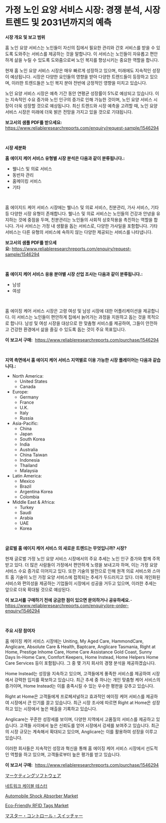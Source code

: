 <p><h1>가정 노인 요양 서비스 시장: 경쟁 분석, 시장 트렌드 및 2031년까지의 예측</h1></p><p><strong>시장 개요 및 보고 범위</strong></p>
<p><p>홈 노인 요양 서비스는 노인들이 자신의 집에서 필요한 관리와 간호 서비스를 받을 수 있도록 도와주는 서비스를 제공하는 것을 말합니다. 이 서비스는 노인들이 자유롭고 편안하게 삶을 누릴 수 있도록 도와줌으로써 노인 복지를 향상시키는 중요한 역할을 합니다. </p><p>현재 홈 노인 요양 서비스 시장은 매우 빠르게 성장하고 있으며, 미래에도 지속적인 성장이 예상됩니다. 시장은 다양한 요인들의 영향을 받아 다양한 트렌드들이 등장하고 있으며, 이러한 트렌드들은 노인 복지 분야 전반에 긍정적인 영향을 미치고 있습니다. </p><p>노인 요양 서비스 시장은 예측 기간 동안 연평균 성장률이 5%로 예상되고 있습니다. 이는 지속적인 수요 증가와 노인 인구의 증가로 인해 가능한 것이며, 노인 요양 서비스 시장이 더욱 성장할 것으로 예상됩니다. 최신 트렌드와 시장 예측을 고려할 때, 노인 요양 서비스 시장은 미래에 더욱 밝은 전망을 가지고 있을 것으로 기대됩니다.</p></p>
<p><strong>보고서의 샘플 PDF를 받으세요:</strong> <a href="https://www.reliableresearchreports.com/enquiry/request-sample/1546294">https://www.reliableresearchreports.com/enquiry/request-sample/1546294</a></p>
<p>&nbsp;</p>
<p><strong>시장 세분화</strong></p>
<p><strong>홈 에이지 케어 서비스 유형별 시장 분석은 다음과 같이 분류됩니다.:</strong></p>
<p><ul><li>웰니스 및 의료 서비스</li><li>동반자 관리</li><li>홈메이킹 서비스</li><li>기타</li></ul></p>
<p>&nbsp;</p>
<p><p>홈 에이지드 케어 서비스 시장에는 웰니스 및 의료 서비스, 친분관리, 가사 서비스, 기타 등 다양한 시장 유형이 존재합니다. 웰니스 및 의료 서비스는 노인들의 건강과 안녕을 유지하는 것에 중점을 두며, 친분관리는 노인들의 사회적 상호작용을 촉진하는 역할을 합니다. 가사 서비스는 가정 내 생활을 돕는 서비스로, 다양한 가사일을 포함합니다. 기타 서비스는 다른 유형의 서비스에 속하지 않는 다양한 제공되는 서비스를 나타냅니다.</p></p>
<p><strong>보고서의 샘플 PDF를 받으세요:</strong>&nbsp;<a href="https://www.reliableresearchreports.com/enquiry/request-sample/1546294">https://www.reliableresearchreports.com/enquiry/request-sample/1546294</a></p>
<p>&nbsp;</p>
<p><strong> 홈 에이지 케어 서비스 응용 분야별 시장 산업 조사는 다음과 같이 분류됩니다.:</strong></p>
<p><ul><li>남성</li><li>여성</li></ul></p>
<p>&nbsp;</p>
<p><p>홈 에이징 케어 서비스 시장은 고령 여성 및 남성 시장에 대한 어플리케이션을 제공합니다. 이 서비스는 노인들이 편안하게 집에서 늙어가는 과정을 지원하고 돕는 것을 목적으로 합니다. 남성 및 여성 시장을 대상으로 한 맞춤형 서비스를 제공하여, 그들이 안전하고 건강한 환경에서 삶을 즐길 수 있도록 돕는 것이 주요 목표입니다.</p></p>
<p><strong>이 보고서 구매:</strong>&nbsp; <a href="https://www.reliableresearchreports.com/purchase/1546294">https://www.reliableresearchreports.com/purchase/1546294</a></p>
<p>&nbsp;</p>
<p><strong>지역 측면에서 홈 에이지 케어 서비스 지역별로 이용 가능한 시장 플레이어는 다음과 같습니다.:</strong></p>
<p><ul>
    <li>
        North America:
        <ul>
            <li>United States</li>
            <li>Canada</li>
        </ul>
    </li>
    <li>
        Europe:
        <ul>
            <li>Germany</li>
            <li>France</li>
            <li>U.K.</li>
            <li>Italy</li>
            <li>Russia</li>
        </ul>
    </li>
    <li>
        Asia-Pacific:
        <ul>
            <li>China</li>
            <li>Japan</li>
            <li>South Korea</li>
            <li>India</li>
            <li>Australia</li>
            <li>China Taiwan</li>
            <li>Indonesia</li>
            <li>Thailand</li>
            <li>Malaysia</li>
        </ul>
    </li>
    <li>
        Latin America:
        <ul>
            <li>Mexico</li>
            <li>Brazil</li>
            <li>Argentina Korea</li>
            <li>Colombia</li>
        </ul>
    </li>
    <li>
        Middle East & Africa:
        <ul>
            <li>Turkey</li>
            <li>Saudi</li>
            <li>Arabia</li>
            <li>UAE</li>
            <li>Korea</li>
        </ul>
    </li>
    </ul></p>
<p>&nbsp;</p>
<p><strong>글로벌 홈 에이지 케어 서비스 의 새로운 트렌드는 무엇입니까? 시장?</strong></p>
<p><p>현재 글로벌 가정 노인 요양 서비스 시장에서의 주요 추세는 노인 인구 증가와 함께 주목받고 있다. 더 많은 사람들이 가정에서 편안하게 노령을 보내고자 하며, 이는 가정 요양 서비스 수요 증가로 이어지고 있다. 또한 기술의 발전으로 인해 원격 의료 서비스와 스마트 홈 기술이 노인 가정 요양 서비스에 접목되는 추세가 두드러지고 있다. 더욱 개인화된 서비스와 편의성을 제공하는 기업들이 시장에서 성공을 거두고 있으며, 이러한 추세는 앞으로 더욱 확대될 것으로 예상된다.</p></p>
<p><strong>이 보고서를 구매하기 전에 궁금한 점이 있으면 문의하거나 공유하세요.</strong>- <a href="https://www.reliableresearchreports.com/enquiry/pre-order-enquiry/1546294">https://www.reliableresearchreports.com/enquiry/pre-order-enquiry/1546294</a></p>
<p>&nbsp;</p>
<p><strong>주요 시장 참여자</strong></p>
<p><p>홈 에이징 케어 서비스 시장에는 Uniting, My Aged Care, HammondCare, Anglicare, Absolute Care & Health, Baptcare, Anglicare Tasmania, Right at Home, Prestige Inhome Care, Home Care Assistance Gold Coast, Sunny Days In-Home Care, Comfort Keepers, Home Instead, Home Helpers Home Care Services 등이 포함됩니다. 그 중 몇 가지 회사의 경쟁 분석을 제공하겠습니다.</p><p>Home Instead는 성장을 지속하고 있으며, 고객들에게 풍족한 서비스를 제공하여 시장에서 강력한 입지를 확보하고 있습니다. 최근 추세 중 하나는 개인 맞춤형 케어 서비스의 증가이며, Home Instead는 이를 충족시킬 수 있는 우수한 평판을 갖추고 있습니다.</p><p>Right at Home은 고객들에게 프로페셔널하고 효과적인 에이징 케어 서비스를 제공하여 시장에서 큰 인기를 끌고 있습니다. 최근 시장 조사에 따르면 Right at Home은 성장하고 있는 시장에서 높은 매출을 기록하고 있습니다.</p><p>Anglicare는 꾸준한 성장세를 보이며, 다양한 지역에서 고품질의 서비스를 제공하고 있습니다. 고객들 사이에서 높은 신뢰도를 얻어 시장에서 강세를 보여주고 있습니다. 최근의 시장 규모는 계속해서 확대되고 있으며, Anglicare는 이를 활용하여 성장을 이루고 있습니다.</p><p>이러한 회사들은 지속적인 성장과 혁신을 통해 홈 에이징 케어 서비스 시장에서 선도적인 역할을 하고 있으며, 고객들로부터 높은 평가를 받고 있습니다.</p></p>
<p><strong>이 보고서 구매:</strong>&nbsp;&nbsp;<a href="https://www.reliableresearchreports.com/purchase/1546294">https://www.reliableresearchreports.com/purchase/1546294</a></p>
<p><p><a href="https://github.com/mcbeesbxa270/Market-Research-Report-List-1/blob/main/566922114250.md">マーケティングソフトウェア</a></p><p><a href="https://github.com/CliftonFisher9067/Market-Research-Report-List-1/blob/main/827922613361.md">네트워크 케이블 테스터</a></p><p><a href="https://issuu.com/reportprime-2/docs/automobile-shock-absorber-market-size-2030.pptx">Automobile Shock Absorber Market</a></p><p><a href="https://github.com/juancolorado15/Market-Research-Report-List-2/blob/main/eco-friendly-rfid-tags-market.md">Eco-Friendly RFID Tags Market</a></p><p><a href="https://github.com/EmoryYundt1935/Market-Research-Report-List-1/blob/main/318234614251.md">マスター・コントロール・スイッチャー</a></p></p>
